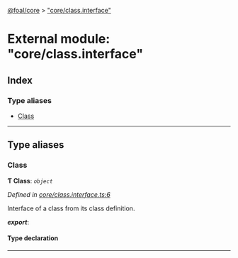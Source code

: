 [@foal/core](../README.md) > ["core/class.interface"](../modules/_core_class_interface_.md)

# External module: "core/class.interface"

## Index

### Type aliases

* [Class](_core_class_interface_.md#class)

---

## Type aliases

<a id="class"></a>

###  Class

**Ƭ Class**: *`object`*

*Defined in [core/class.interface.ts:6](https://github.com/FoalTS/foal/blob/7934e4d7/packages/core/src/core/class.interface.ts#L6)*

Interface of a class from its class definition.

*__export__*: 

#### Type declaration

___

